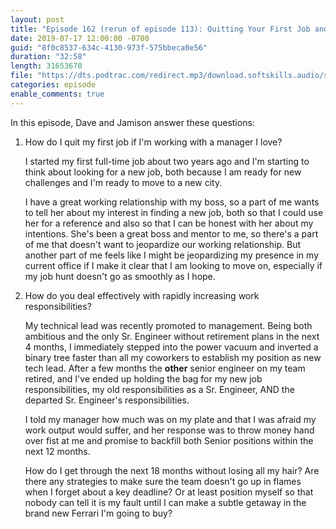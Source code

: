 ```yaml
---
layout: post
title: "Episode 162 (rerun of episode 113): Quitting Your First Job and Too Many Responsibilities"
date: 2019-07-17 12:00:00 -0700
guid: "8f0c8537-634c-4130-973f-575bbeca0e56"
duration: "32:58"
length: 31653670
file: "https://dts.podtrac.com/redirect.mp3/download.softskills.audio/sse-113.mp3"
categories: episode
enable_comments: true
---
```


In this episode, Dave and Jamison answer these questions:

1. How do I quit my first job if I'm working with a manager I love?

   I started my first full-time job about two years ago and I'm starting to think about looking for a new job, both because I am ready for new challenges and I'm ready to move to a new city.

   I have a great working relationship with my boss, so a part of me wants to tell her about my interest in finding a new job, both so that I could use her for a reference and also so that I can be honest with her about my intentions. She's been a great boss and mentor to me, so there's a part of me that doesn't want to jeopardize our working relationship. But another part of me feels like I might be jeopardizing my presence in my current office if I make it clear that I am looking to move on, especially if my job hunt doesn't go as smoothly as I hope.

2. How do you deal effectively with rapidly increasing work responsibilities?

   My technical lead was recently promoted to management. Being both ambitious and the only Sr. Engineer without retirement plans in the next 4 months, I immediately stepped into the power vacuum and inverted a binary tree faster than all my coworkers to establish my position as new tech lead. After a few months the **other** senior engineer on my team retired, and I've ended up holding the bag for my new job responsibilities, my old responsibilities as a Sr. Engineer, AND the departed Sr. Engineer's responsibilities.

   I told my manager how much was on my plate and that I was afraid my work output would suffer, and her response was to throw money hand over fist at me and promise to backfill both Senior positions within the next 12 months.

   How do I get through the next 18 months without losing all my hair? Are there any strategies to make sure the team doesn't go up in flames when I forget about a key deadline? Or at least position myself so that nobody can tell it is my fault until I can make a subtle getaway in the brand new Ferrari I'm going to buy?
